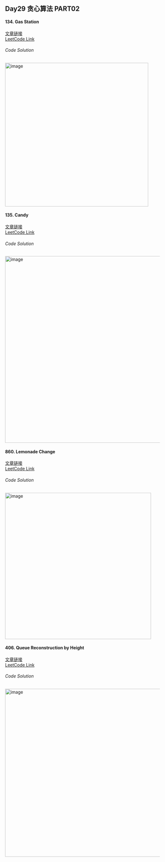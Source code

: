 ## Day29  贪心算法 PART02  

#### 134. Gas Station  
[文章链接](https://programmercarl.com/0134.%E5%8A%A0%E6%B2%B9%E7%AB%99.html)  
[LeetCode Link](https://leetcode.com/problems/gas-station/description/)  

###### Code Solution  
<img width="466" alt="image" src="https://github.com/user-attachments/assets/c0b88fee-a5e5-4ee8-8493-ecab61d510a2" />

#### 135. Candy  
[文章链接](https://programmercarl.com/0135.%E5%88%86%E5%8F%91%E7%B3%96%E6%9E%9C.html)  
[LeetCode Link](https://leetcode.com/problems/candy/description/)  

###### Code Solution  
<img width="606" alt="image" src="https://github.com/user-attachments/assets/f330866f-f5e0-4743-b08d-c46768e9d93e" />

#### 860. Lemonade Change  
[文章链接](https://programmercarl.com/0860.%E6%9F%A0%E6%AA%AC%E6%B0%B4%E6%89%BE%E9%9B%B6.html)  
[LeetCode Link](https://leetcode.com/problems/lemonade-change/description/)  

###### Code Solution  
<img width="475" alt="image" src="https://github.com/user-attachments/assets/79078abf-51e4-4d60-bb60-c8031c1bd977" />

#### 406. Queue Reconstruction by Height  
[文章链接](https://programmercarl.com/0406.%E6%A0%B9%E6%8D%AE%E8%BA%AB%E9%AB%98%E9%87%8D%E5%BB%BA%E9%98%9F%E5%88%97.html)  
[LeetCode Link](https://leetcode.com/problems/queue-reconstruction-by-height/description/)  

###### Code Solution  
<img width="545" alt="image" src="https://github.com/user-attachments/assets/dac47c56-5cbf-4739-a39c-ef0811933bf7" />

